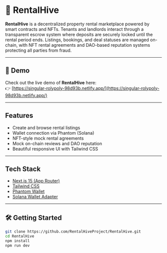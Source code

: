 # 🐝 RentalHive

**RentalHive** is a decentralized property rental marketplace powered by smart contracts and NFTs. Tenants and landlords interact through a transparent escrow system where deposits are securely locked until the rental period ends. Listings, bookings, and deal statuses are managed on-chain, with NFT rental agreements and DAO-based reputation systems protecting all parties from fraud.

---

## 🚀 Demo

Check out the live demo of **RentalHive** here:  
👉 [https://singular-rolypoly-98d93b.netlify.app/](https://singular-rolypoly-98d93b.netlify.app/)

---

## Features

- Create and browse rental listings
- Wallet connection via Phantom (Solana)
- NFT-style mock rental agreements
- Mock on-chain reviews and DAO reputation
- Beautiful responsive UI with Tailwind CSS

---

## Tech Stack

- [Next.js 15 (App Router)](https://nextjs.org)
- [Tailwind CSS](https://tailwindcss.com)
- [Phantom Wallet](https://phantom.app/)
- [Solana Wallet Adapter](https://github.com/solana-labs/wallet-adapter)

---

## 🛠️ Getting Started

```bash
git clone https://github.com/RentalHiveProject/RentalHive.git
cd RentalHive
npm install
npm run dev
